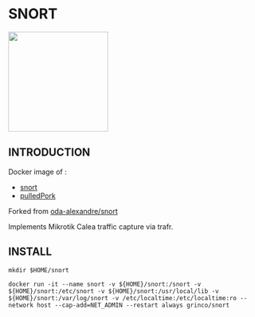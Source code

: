 # SNORT

<img src="https://res-3.cloudinary.com/crunchbase-production/image/upload/c_lpad,h_120,w_120,f_auto,b_white,q_auto:eco/v1480679929/iwzduqxdvnpqxdrmmmn0.png" width="200" height="200"/>


## INTRODUCTION

Docker image of :

- [snort](https://www.snort.org/)
- [pulledPork](https://github.com/shirkdog/pulledpork)

Forked from [oda-alexandre/snort](https://github.com/oda-alexandre/snort)

Implements Mikrotik Calea traffic capture via trafr.

## INSTALL

```mkdir $HOME/snort```

```docker run -it --name snort -v ${HOME}/snort:/snort -v ${HOME}/snort:/etc/snort -v ${HOME}/snort:/usr/local/lib -v ${HOME}/snort:/var/log/snort -v /etc/localtime:/etc/localtime:ro --network host --cap-add=NET_ADMIN --restart always grinco/snort```

